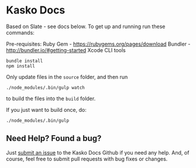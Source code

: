 Kasko Docs
==========

Based on Slate - see docs below. To get up and running run these commands:

Pre-requisites:
Ruby Gem - https://rubygems.org/pages/download
Bundler - http://bundler.io/#getting-started
Xcode CLI tools

```
bundle install
npm install
```

Only update files in the `source` folder, and then run

```./node_modules/.bin/gulp watch```

to build the files into the `build` folder.

If you just want to build once, do:

```./node_modules/.bin/gulp```


Need Help? Found a bug?
--------------------

Just [submit an issue](https://github.com/kasko/docs/issues) to the Kasko Docs Github if you need any help. And, of course, feel free to submit pull requests with bug fixes or changes.
